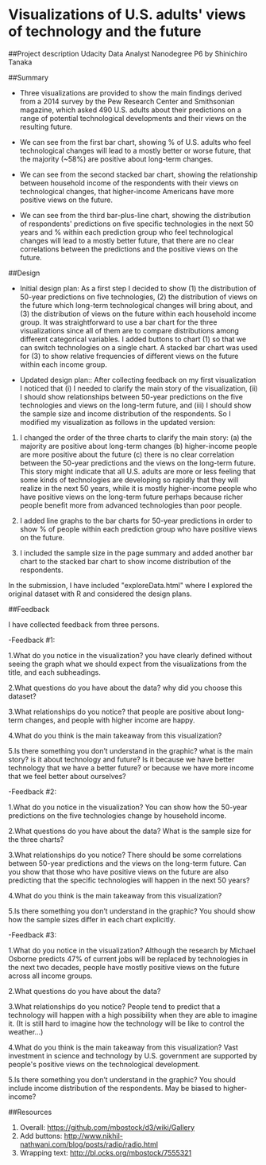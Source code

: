 Visualizations of U.S. adults' views of technology and the future
===

##Project description
Udacity Data Analyst Nanodegree P6 by Shinichiro Tanaka

##Summary

- Three visualizations are provided to show the main findings derived from a 2014 survey by the Pew Research Center and Smithsonian magazine, which asked 490 U.S. adults about their predictions on a range of potential technological developments and their views on the resulting future.

- We can see from the first bar chart, showing % of U.S. adults who feel technological changes will lead to a mostly better or worse future, that the majority (~58%) are positive about long-term changes. 

- We can see from the second stacked bar chart, showing the relationship between household income of the respondents with their views on technological changes, that higher-income Americans have more positive views on the future.

- We can see from the third bar-plus-line chart, showing the distribution of respondents' predictions on five specific technologies in the next 50 years and % within each prediction group who feel technological changes will lead to a mostly better future, that there are no clear correlations between the predictions and the positive views on the future.


##Design

- Initial design plan:
As a first step I decided to show (1) the distribution of 50-year predictions on five technologies, (2) the distribution of views on the future which long-term technological changes will bring about, and (3) the distribution of views on the future within each household income group. It was straightforward to use a bar chart for the three visualizations since all of them are to compare distributions among different categorical variables. I added buttons to chart (1) so that we can switch technologies on a single chart. A stacked bar chart was used for (3) to show relative frequencies of different views on the future within each income group. 

- Updated design plan::
After collecting feedback on my first visualization I noticed that (i) I needed to clarify the main story of the visualization, (ii) I should show relationships between 50-year predictions on the five technologies and views on the long-term future, and (iii) I should show the sample size and income distribution of the respondents.  So I modified my visualization as follows in the updated version:

1. I changed the order of the three charts to clarify the main story: (a) the majority are positive about long-term changes (b) higher-income people are more positive about the future (c) there is no clear correlation between the 50-year predictions and the views on the long-term future. This story might indicate that all U.S. adults are more or less feeling that some kinds of technologies are developing so rapidly that they will realize in the next 50 years, while it is mostly higher-income people who have positive views on the long-term future perhaps because richer people benefit more from advanced technologies than poor people.

2. I added line graphs to the bar charts for 50-year predictions in order to show % of people within each prediction group who have positive views on the future.

3. I included the sample size in the page summary and added another bar chart to the stacked bar chart to show income distribution of the respondents. 

In the submission, I have included "exploreData.html" where I explored the original dataset with R and considered the design plans. 


##Feedback

I have collected feedback from three persons.

-Feedback #1:

1.What do you notice in the visualization?
you have clearly defined without seeing the graph what we should
expect from the visualizations from the title, and each subheadings.

2.What questions do you have about the data?
why did you choose this dataset?

3.What relationships do you notice?
that people are positive about long-term changes, and people with higher income are happy.

4.What do you think is the main takeaway from this visualization?

5.Is there something you don’t understand in the graphic?
what is the main story? is it about technology and future? Is it
because we have better technology that we have a better future?
or because we have more income that we feel better about ourselves?

-Feedback #2:

1.What do you notice in the visualization?
You can show how the 50-year predictions on the five technologies change by household income.  

2.What questions do you have about the data?
What is the sample size for the three charts?

3.What relationships do you notice?
There should be some correlations between 50-year predictions and the views on the long-term future. Can you show that those who have positive views on the future are also predicting that the specific technologies will happen in the next 50 years? 

4.What do you think is the main takeaway from this visualization?

5.Is there something you don’t understand in the graphic?
You should show how the sample sizes differ in each chart explicitly. 

-Feedback #3:

1.What do you notice in the visualization?
Although the research by Michael Osborne predicts 47% of current jobs will be replaced by technologies in the next two decades, people have mostly positive views on the future across all income groups.

2.What questions do you have about the data?

3.What relationships do you notice?
People tend to predict that a technology will happen with a high possibility when they are able to imagine it. (It is still hard to imagine how the technology will be like to control the weather...)  

4.What do you think is the main takeaway from this visualization?
Vast investment in science and technology by U.S. government are supported by people's positive views on the technological development.  

5.Is there something you don’t understand in the graphic?
You should include income distribution of the respondents. May be biased to higher-income? 


##Resources

1. Overall:
https://github.com/mbostock/d3/wiki/Gallery
2. Add buttons:
http://www.nikhil-nathwani.com/blog/posts/radio/radio.html
3. Wrapping text:
http://bl.ocks.org/mbostock/7555321
